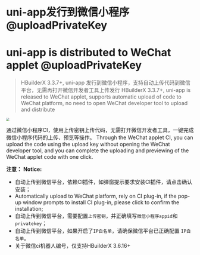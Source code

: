 # uni-app发行到微信小程序@uploadPrivateKey
# uni-app is distributed to WeChat applet @uploadPrivateKey

> HBuilderX 3.3.7+, uni-app 发行到微信小程序，支持自动上传代码到微信平台，无需再打开微信开发者工具上传发行
> HBuilderX 3.3.7+, uni-app is released to WeChat applet, supports automatic upload of code to WeChat platform, no need to open WeChat developer tool to upload and distribute

<img src="https://f184e7c3-1912-41b2-b81f-435d1b37c7b4.cdn.bspapp.com/VKCEYUGU-f184e7c3-1912-41b2-b81f-435d1b37c7b4/f6a5835a-1fcc-4241-a995-11f50240ece8.jpg" style="zoom: 50%;" />

通过微信小程序CI，使用上传密钥上传代码，无需打开微信开发者工具，一键完成微信小程序代码的上传、预览等操作。
Through the WeChat applet CI, you can upload the code using the upload key without opening the WeChat developer tool, and you can complete the uploading and previewing of the WeChat applet code with one click.

**注意：**
**Notice:**

- 自动上传到微信平台，依赖CI插件，如弹窗提示要求安装CI插件，请点击确认安装；
- Automatically upload to WeChat platform, rely on CI plug-in, if the pop-up window prompts to install CI plug-in, please click to confirm the installation;
- 自动上传到微信平台，需要配置`上传密钥`，并正确填写`微信小程序appid`和`privatekey`；
- 自动上传到微信平台，如果开启了`IP白名单`，请确保微信平台已正确配置 `IP白名单`。
- 关于微信ci机器人编号，仅支持HBuilderX 3.6.16+